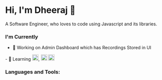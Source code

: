 # Hi, I'm Dheeraj 👋
A Software Engineer, who loves to code using Javascript and its libraries.

### I'm Currently
- 🔭 Working on Admin Dashboard which has Recordings Stored in UI
<p> - 🌱 Learning <img height="20" src="https://upload.wikimedia.org/wikipedia/commons/e/e0/React.png">, 
 <img height = "20" src = "https://upload.wikimedia.org/wikipedia/commons/6/67/NodeJS.png">  
 <img height = "20" src ="https://upload.wikimedia.org/wikipedia/commons/9/93/MongoDB_Logo.svg"> </p>

### Languages and Tools:
